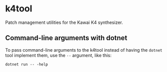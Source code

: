 # k4tool

Patch management utilities for the Kawai K4 synthesizer.

## Command-line arguments with dotnet

To pass command-line arguments to the k4tool instead of having the `dotnet`
tool implement them, use the `--` argument, like this:

    dotnet run -- -help

